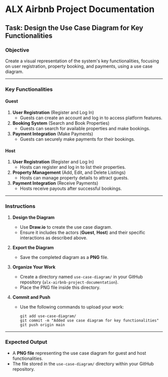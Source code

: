 # **ALX Airbnb Project Documentation**  
## **Task: Design the Use Case Diagram for Key Functionalities**

### **Objective**  
Create a visual representation of the system's key functionalities, focusing on user registration, property booking, and payments, using a use case diagram.  

---

### **Key Functionalities**  

#### **Guest**  
1. **User Registration** (Register and Log In)  
   - Guests can create an account and log in to access platform features.  
2. **Booking System** (Search and Book Properties)  
   - Guests can search for available properties and make bookings.  
3. **Payment Integration** (Make Payments)  
   - Guests can securely make payments for their bookings.  

#### **Host**  
1. **User Registration** (Register and Log In)  
   - Hosts can register and log in to list their properties.  
2. **Property Management** (Add, Edit, and Delete Listings)  
   - Hosts can manage property details to attract guests.  
3. **Payment Integration** (Receive Payments)  
   - Hosts receive payouts after successful bookings.  

---

### **Instructions**  

1. **Design the Diagram**  
   - Use **Draw.io** to create the use case diagram.  
   - Ensure it includes the actors (**Guest**, **Host**) and their specific interactions as described above.  

2. **Export the Diagram**  
   - Save the completed diagram as a **PNG** file.  

3. **Organize Your Work**  
   - Create a directory named `use-case-diagram/` in your GitHub repository (`alx-airbnb-project-documentation`).  
   - Place the PNG file inside this directory.  

4. **Commit and Push**  
   - Use the following commands to upload your work:  
     ```
     git add use-case-diagram/
     git commit -m "Added use case diagram for key functionalities"
     git push origin main
     ```  

---

### **Expected Output**  
- A **PNG file** representing the use case diagram for guest and host functionalities.  
- The file stored in the `use-case-diagram/` directory within your GitHub repository.  
